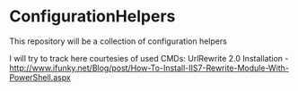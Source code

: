 # ConfigurationHelpers
This repository will be a collection of configuration helpers

I will try to track here courtesies of used CMDs:
UrlRewrite 2.0 Installation - http://www.ifunky.net/Blog/post/How-To-Install-IIS7-Rewrite-Module-With-PowerShell.aspx